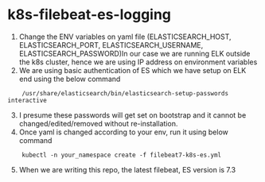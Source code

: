 # k8s-filebeat-es-logging

1. Change the ENV variables on yaml file (ELASTICSEARCH_HOST, ELASTICSEARCH_PORT, ELASTICSEARCH_USERNAME, ELASTICSEARCH_PASSWORD)In our case we are running ELK outside the k8s cluster, hence we are using IP address on environment variables
2. We are using basic authentication of ES which we have setup on ELK end using the below command
```
	/usr/share/elasticsearch/bin/elasticsearch-setup-passwords interactive

```
3. I presume these passwords will get set on bootstrap and it cannot be changed/edited/removed without re-installation.
4. Once yaml is changed according to your env, run it using below command
```
	kubectl -n your_namespace create -f filebeat7-k8s-es.yml
```
5. When we are writing this repo, the latest filebeat, ES version is 7.3 
